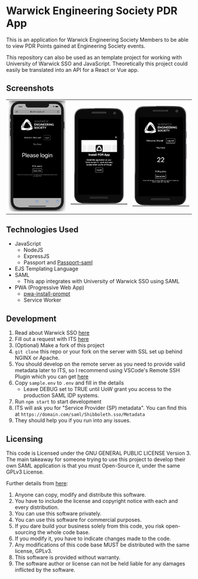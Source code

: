 # Warwick Engineering Society PDR App

This is an application for Warwick Engineering Society Members to be able to view PDR Points gained at Engineering Society events.

This repository can also be used as an template project for working with University of Warwick SSO and JavaScript. Theoretically this project could easily be translated into an API for a React or Vue app.

## Screenshots

<!-- prettier-ignore -->
| | | |
|:--:|:--:|:--:|
|<img width="2000" src="screenshots/1.png">|<img width="2000" src="screenshots/2.png">|<img width="2000" src="screenshots/3.png">|

## Technologies Used

-   JavaScript
    -   NodeJS
    -   ExpressJS
    -   Passport and [Passport-saml](https://github.com/node-saml/passport-saml)
-   EJS Templating Language
-   SAML
    -   This app integrates with University of Warwick SSO using SAML
-   PWA (Progressive Web App)
    -   [pwa-install-prompt](https://github.com/JacobDB/pwa-install-prompt)
    -   Service Worker

## Development

1. Read about Warwick SSO [here](https://warwick.ac.uk/services/its/servicessupport/web/sign-on/development/)
1. Fill out a request with ITS [here](https://warwick.ac.uk/services/its/servicessupport/web/sign-on/development/newservice/)
1. (Optional) Make a fork of this project
1. `git clone` this repo or your fork on the server with SSL set up behind NGINX or Apache.
1. You should develop on the remote server as you need to provide valid metadata later to ITS, so I recommend using VSCode's Remote SSH Plugin which you can get [here](https://marketplace.visualstudio.com/items?itemName=ms-vscode-remote.remote-ssh)
1. Copy `sample.env` to `.env` and fill in the details
    - Leave DEBUG set to TRUE until UoW grant you access to the production SAML IDP systems.
1. Run `npm start` to start development
1. ITS will ask you for "Service Provider (SP) metadata". You can find this at `https://domain.com/saml/Shibboleth.sso/Metadata`
1. They should help you if you run into any issues.

## Licensing

This code is Licensed under the GNU GENERAL PUBLIC LICENSE Version 3. The main takeaway for someone trying to use this project to develop their own SAML application is that you must Open-Source it, under the same GPLv3 License. 

Further details from [here](https://gist.github.com/kn9ts/cbe95340d29fc1aaeaa5dd5c059d2e60):

1. Anyone can copy, modify and distribute this software.
2. You have to include the license and copyright notice with each and every distribution.
3. You can use this software privately.
4. You can use this software for commercial purposes.
5. If you dare build your business solely from this code, you risk open-sourcing the whole code base.
6. If you modify it, you have to indicate changes made to the code.
7. Any modifications of this code base MUST be distributed with the same license, GPLv3.
8. This software is provided without warranty.
9. The software author or license can not be held liable for any damages inflicted by the software.
